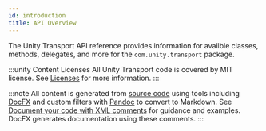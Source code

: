 ```yaml
---
id: introduction
title: API Overview
---
```


The Unity Transport API reference provides information for availble classes, methods, delegates, and more for the `com.unity.transport` package. 

:::unity Content Licenses
All Unity Transport code is covered by MIT license. See [Licenses](/reference/license) for more information.
:::

:::note
All content is generated from [source code](https://github.com/Unity-Technologies/com.unity.multiplayer.mlapi) using tools including [DocFX](https://dotnet.github.io/docfx/) and custom filters with [Pandoc](https://pandoc.org/) to convert to Markdown. See [Document your code with XML comments](https://docs.microsoft.com/en-us/dotnet/csharp/codedoc) for guidance and examples. DocFX generates documentation using these comments.
:::
